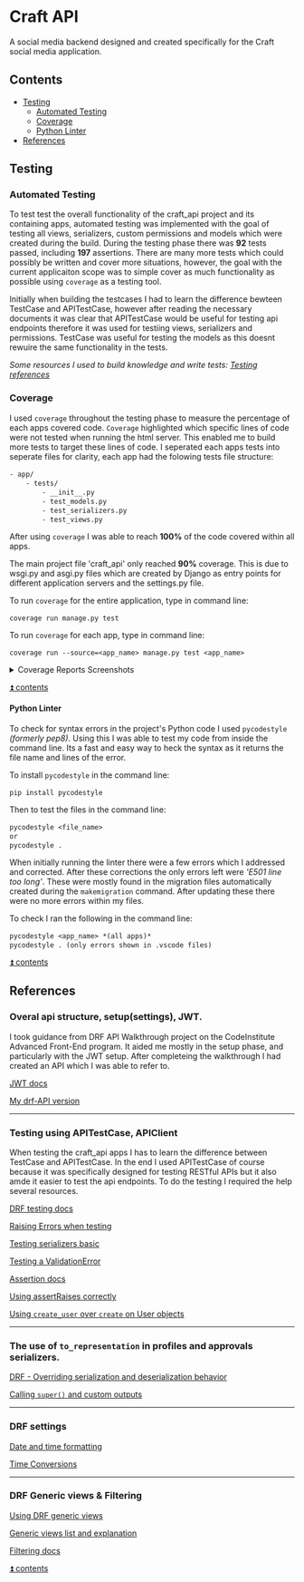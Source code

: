 # Craft API

A social media backend designed and created specifically for the Craft social media application.

## Contents

- [Testing](#testing)
    - [Automated Testing](#automated-testing)
    - [Coverage](#coverage)
    - [Python Linter](#python-linter)
- [References](#references)

## Testing

### Automated Testing

To test test the overall functionality of the craft_api project and its containing apps, automated testing was implemented with the goal of testing all views, serializers, custom permissions and models which were created during the build. During the testing phase there was **92** tests passed, including **197** assertions. There are many more tests which could possibly be written and cover more situations, however, the goal with the current applicaiton scope was to simple cover as much functionality as possible using `coverage` as a testing tool.

Initially when building the testcases I had to learn the difference bewteen TestCase and APITestCase, however after reading the necessary documents it was clear that APITestCase would be useful for testing api endpoints therefore it was used for testiing views, serializers and permissions. TestCase was useful for testing the models as this doesnt rewuire the same functionality in the tests.

*Some resources I used to build knowledge and write tests: [Testing references](#testing-using-apitestcase-apiclient)*

### Coverage

I used `coverage` throughout the testing phase to measure the percentage of each apps covered code. `Coverage` highlighted which specific lines of code were not tested when running the html server. This enabled me to build more tests to target these lines of code. I seperated each apps tests into seperate files for clarity, each app had the folowing tests file structure:

    - app/
        - tests/
            - __init__.py
            - test_models.py
            - test_serializers.py
            - test_views.py

After using `coverage` I was able to reach **100%** of the code covered within all apps.

The main project file 'craft_api' only reached **90%** coverage. This is due to wsgi.py and asgi.py files which are created by Django as entry points for different application servers and the settings.py file.

To run `coverage` for the entire application, type in command line:

    coverage run manage.py test

To run `coverage` for each app, type in command line:

    coverage run --source=<app_name> manage.py test <app_name>

<details>
<summary>Coverage Reports Screenshots</summary>

![Approvals report](README_images/approvals_cov.png)
![Comments report](README_images/comments_cov.png)
![Companies report](README_images/companies_cov.png)
![Craft_api 90% report](README_images/craft_api_cov.png)
![Followers report](README_images/followers_cov.png)
![Likes report](README_images/likes_cov.png)
![Posts report](README_images/posts_cov.png)
![Profiles report](README_images/profiles_cov.png)
</details>

[⏫ contents](#contents)

#### Python Linter

To check for syntax errors in the project's Python code I used `pycodestyle` *(formerly pep8)*. Using this I was able to test my code from inside the command line. Its a fast and easy way to heck the syntax as it returns the file name and lines of the error.

To install `pycodestyle` in the command line:

    pip install pycodestyle

Then to test the files in the command line:

    pycodestyle <file_name>
    or
    pycodestyle .

When initially running the linter there were a few errors which I addressed and corrected. After these corrections the only errors left were *'E501 line too long'*. These were mostly found in the migration files automatically created during the `makemigration` command. After updating these there were no more errors within my files.

To check I ran the following in the command line:

    pycodestyle <app_name> *(all apps)*
    pycodestyle . (only errors shown in .vscode files)

[⏫ contents](#contents)

## References

### Overal api structure, setup(settings), JWT.

I took guidance from DRF API Walkthrough project on the CodeInstitute Advanced Front-End program. It aided me mostly in the setup phase, and particularly with the JWT setup. After completeing the walkthrough I had created an API which I was able to refer to.

[JWT docs](https://jwt.io/introduction)

[My drf-API version](https://github.com/mtmanning93/drf-API)

-----------------------------------------------

### Testing using APITestCase, APIClient

When testing the craft_api apps I has to learn the difference between TestCase and APITestCase. In the end I used APITestCase of course because it was specifically designed for testing RESTful APIs but it also amde it easier to test the api endpoints. To do the testing I required the help several resources.

[DRF testing docs](https://www.django-rest-framework.org/api-guide/testing/#testing)

[Raising Errors when testing](https://docs.python.org/2/library/unittest.html#unittest.TestCase.assertRaises)

[Testing serializers basic](https://django-testing-docs.readthedocs.io/en/latest/serialization.html#)

[Testing a ValidationError](https://stackoverflow.com/questions/37344038/testing-for-a-validationerror-in-django)

[Assertion docs](https://docs.djangoproject.com/en/3.0/topics/testing/tools/#django.test.SimpleTestCase.assertRaisesMessage)

[Using assertRaises correctly](https://www.pythonclear.com/unittest/python-unittest-assertraises/)

[Using `create_user` over `create` on User objects](https://stackoverflow.com/questions/63054997/difference-between-user-objects-create-user-vs-user-objects-create-vs-user)

-----------------------------------------------

### The use of `to_representation` in profiles and approvals serializers.

[DRF - Overriding serialization and deserialization behavior](https://www.django-rest-framework.org/api-guide/serializers/#overriding-serialization-and-deserialization-behavior)

[Calling `super()` and custom outputs](https://dev.to/abdenasser/my-personal-django-rest-framework-serializer-notes-2i22)

-----------------------------------------------

### DRF settings

[Date and time formatting](https://www.django-rest-framework.org/api-guide/settings/#date-and-time-formatting)

[Time Conversions](https://docs.python.org/3/library/time.html#time.strftime)

-----------------------------------------------

### DRF Generic views & Filtering

[Using DRF generic views](https://python.plainenglish.io/all-about-views-in-django-rest-framework-drf-genericapiview-and-mixins-fe37d7db7582)

[Generic views list and explanation](https://www.django-rest-framework.org/api-guide/generic-views/#listapiview)

[Filtering docs](https://www.django-rest-framework.org/api-guide/filtering/)

[⏫ contents](#contents)